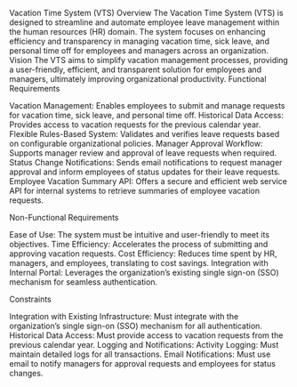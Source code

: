 Vacation Time System (VTS)
Overview
The Vacation Time System (VTS) is designed to streamline and automate employee leave management within the human resources (HR) domain. The system focuses on enhancing efficiency and transparency in managing vacation time, sick leave, and personal time off for employees and managers across an organization.
Vision
The VTS aims to simplify vacation management processes, providing a user-friendly, efficient, and transparent solution for employees and managers, ultimately improving organizational productivity.
Functional Requirements

Vacation Management: Enables employees to submit and manage requests for vacation time, sick leave, and personal time off.
Historical Data Access: Provides access to vacation requests for the previous calendar year.
Flexible Rules-Based System: Validates and verifies leave requests based on configurable organizational policies.
Manager Approval Workflow: Supports manager review and approval of leave requests when required.
Status Change Notifications: Sends email notifications to request manager approval and inform employees of status updates for their leave requests.
Employee Vacation Summary API: Offers a secure and efficient web service API for internal systems to retrieve summaries of employee vacation requests.

Non-Functional Requirements

Ease of Use: The system must be intuitive and user-friendly to meet its objectives.
Time Efficiency: Accelerates the process of submitting and approving vacation requests.
Cost Efficiency: Reduces time spent by HR, managers, and employees, translating to cost savings.
Integration with Internal Portal: Leverages the organization’s existing single sign-on (SSO) mechanism for seamless authentication.

Constraints

Integration with Existing Infrastructure: Must integrate with the organization’s single sign-on (SSO) mechanism for all authentication.
Historical Data Access: Must provide access to vacation requests from the previous calendar year.
Logging and Notifications:
Activity Logging: Must maintain detailed logs for all transactions.
Email Notifications: Must use email to notify managers for approval requests and employees for status changes.
